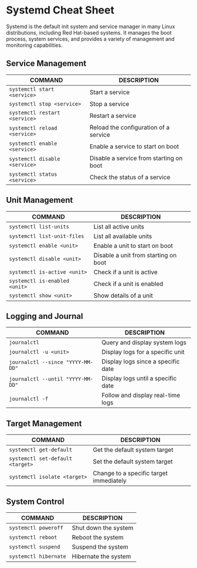 # Systemd Cheat Sheet

Systemd is the default init system and service manager in many Linux distributions, including Red Hat-based systems. It manages the boot process, system services, and provides a variety of management and monitoring capabilities.

## Service Management

COMMAND | DESCRIPTION
---|---
`systemctl start <service>` | Start a service
`systemctl stop <service>` | Stop a service
`systemctl restart <service>` | Restart a service
`systemctl reload <service>` | Reload the configuration of a service
`systemctl enable <service>` | Enable a service to start on boot
`systemctl disable <service>` | Disable a service from starting on boot
`systemctl status <service>` | Check the status of a service

## Unit Management

COMMAND | DESCRIPTION
---|---
`systemctl list-units` | List all active units
`systemctl list-unit-files` | List all available units
`systemctl enable <unit>` | Enable a unit to start on boot
`systemctl disable <unit>` | Disable a unit from starting on boot
`systemctl is-active <unit>` | Check if a unit is active
`systemctl is-enabled <unit>` | Check if a unit is enabled
`systemctl show <unit>` | Show details of a unit

## Logging and Journal

COMMAND | DESCRIPTION
---|---
`journalctl` | Query and display system logs
`journalctl -u <unit>` | Display logs for a specific unit
`journalctl --since "YYYY-MM-DD"` | Display logs since a specific date
`journalctl --until "YYYY-MM-DD"` | Display logs until a specific date
`journalctl -f` | Follow and display real-time logs

## Target Management

COMMAND | DESCRIPTION
---|---
`systemctl get-default` | Get the default system target
`systemctl set-default <target>` | Set the default system target
`systemctl isolate <target>` | Change to a specific target immediately

## System Control

COMMAND | DESCRIPTION
---|---
`systemctl poweroff` | Shut down the system
`systemctl reboot` | Reboot the system
`systemctl suspend` | Suspend the system
`systemctl hibernate` | Hibernate the system

